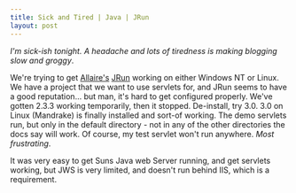 ```yaml
---
title: Sick and Tired | Java | JRun
layout: post
---
```


*I'm sick-ish tonight. A headache and lots of tiredness is making blogging slow and groggy*.

We're trying to get [Allaire's](http://www.allaire.com) [JRun](http://www.allaire.com/products/jrun/) working on either Windows NT or Linux. We have a project that we want to use servlets for, and JRun seems to have a good reputation... but man, it's hard to get configured properly. We've gotten 2.3.3 working temporarily, then it stopped. De-install, try 3.0. 3.0 on Linux (Mandrake) is finally installed and sort-of working. The demo servlets run, but only in the default directory - not in any of the other directories the docs say will work. Of course, my test servlet won't run anywhere. *Most frustrating*.

It was very easy to get Suns Java web Server running, and get servlets working, but JWS is very limited, and doesn't run behind IIS, which is a requirement.
